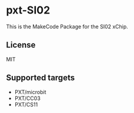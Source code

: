 # pxt-SI02

This is the MakeCode Package for the SI02 xChip.

## License

MIT

## Supported targets

* PXT/microbit
* PXT/CC03
* PXT/CS11

